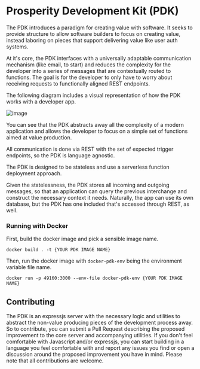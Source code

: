 # Prosperity Development Kit (PDK)

The PDK introduces a paradigm for creating value with software. 
It seeks to provide structure to allow software builders to focus on creating value, instead laboring on pieces that support delivering value like user auth systems.

At it's core, the PDK interfaces with a universally adaptable communication mechanism (like email, to start) and reduces the complexity for the developer into a series of messages that are contextually routed to functions. The goal is for the developer to only have to worry about receiving requests to functionally aligned REST endpoints.

The following diagram includes a visual representation of how the PDK works with a developer app.

![image](https://github.com/Prosperity-Path/PDK/assets/6632111/43cb2c64-edad-427b-b81d-ea6813107845)

You can see that the PDK abstracts away all the complexity of a modern application and allows the developer to focus on a simple set of functions aimed at value production. 

All communication is done via REST with the set of expected trigger endpoints, so the PDK is language agnostic.

The PDK is designed to be stateless and use a serverless function deployment approach.

Given the statelessness, the PDK stores all incoming and outgoing messages, so that an application can query the previous interchange and construct the necessary context it needs. Naturally, the app can use its own database, but the PDK has one included that's accessed through REST, as well. 

### Running with Docker
First, build the docker image and pick a sensible image name.

`docker build . -t {YOUR PDK IMAGE NAME}`

Then, run the docker image with `docker-pdk-env` being the environment variable file name.

`docker run -p 49160:3000 --env-file docker-pdk-env {YOUR PDK IMAGE NAME}
`

## Contributing
The PDK is an expressjs server with the necessary logic and utilities to abstract the non-value producing pieces of the development process away. So to contribute, you can submit a Pull Request describing the proposed improvement to the core server and accompanying utilities. If you don't feel comfortable with Javascript and/or expressjs, you can start building in a language you feel comfortable with and report any issues you find or open a discussion around the proposed improvement you have in mind. Please note that all contributions are welcome.
